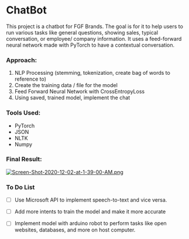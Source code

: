 # ChatBot
This project is a chatbot for FGF Brands. The goal is for it to help users to run various tasks like general questions, showing sales, typical conversation, or employee/ company information. It uses a feed-forward neural network made with PyTorch to have a contextual conversation.

### Approach:
1. NLP Processing (stemming, tokenization, create bag of words to reference to)
2. Create the training data / file for the model
3. Feed Forward Neural Network with CrossEntropyLoss
4. Using saved, trained model, implement the chat

### Tools Used:
- PyTorch
- JSON
- NLTK
- Numpy

### Final Result:
[![Screen-Shot-2020-12-02-at-1-39-00-AM.png](https://i.postimg.cc/j2wdDnLw/Screen-Shot-2020-12-02-at-1-39-00-AM.png)](https://postimg.cc/hQnqwj8c)

### To Do List
- [ ] Use Microsoft API to implement speech-to-text and vice versa. 
- [ ] Add more intents to train the model and make it more accurate
- [ ] Implement model with arduino robot to perform tasks like open websites, databases, and more on host computer. 


